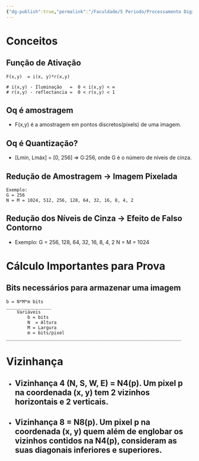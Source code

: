 ```yaml
---
{"dg-publish":true,"permalink":"/Faculdade/5 Periodo/Processamento Digital/Aula - 21 02/","tags":["PDI"]}
---
```



<style> .container {font-family: sans-serif; text-align: center;} .button-wrapper button {z-index: 1;height: 40px; width: 100px; margin: 10px;padding: 5px;} .excalidraw .App-menu_top .buttonList { display: flex;} .excalidraw-wrapper { height: 800px; margin: 50px; position: relative;} :root[dir="ltr"] .excalidraw .layer-ui__wrapper .zen-mode-transition.App-menu_bottom--transition-left {transform: none;} </style><script src="https://cdn.jsdelivr.net/npm/react@17/umd/react.production.min.js"></script><script src="https://cdn.jsdelivr.net/npm/react-dom@17/umd/react-dom.production.min.js"></script><script type="text/javascript" src="https://cdn.jsdelivr.net/npm/@excalidraw/excalidraw@0/dist/excalidraw.production.min.js"></script><div id="Drawing_2024-02-21_2015.05.excalidraw.md1"></div><script>(function(){const InitialData={"type":"excalidraw","version":2,"source":"https://github.com/zsviczian/obsidian-excalidraw-plugin/releases/tag/2.0.25","elements":[{"type":"rectangle","version":221,"versionNonce":1116285324,"isDeleted":false,"id":"jw4uvA9EUoKXGUmSwsa7r","fillStyle":"solid","strokeWidth":2,"strokeStyle":"solid","roughness":1,"opacity":100,"angle":0,"x":-280.7500305175781,"y":-88.10413869222003,"strokeColor":"#1e1e1e","backgroundColor":"transparent","width":119.06668090820315,"height":74.800033569336,"seed":1416841652,"groupIds":[],"frameId":null,"roundness":{"type":3},"boundElements":[],"updated":1708558269005,"link":null,"locked":false},{"type":"text","version":256,"versionNonce":1903926690,"isDeleted":false,"id":"yOELv7CJ","fillStyle":"solid","strokeWidth":2,"strokeStyle":"solid","roughness":1,"opacity":100,"angle":0,"x":-199.15579710144925,"y":-203.48677383643997,"strokeColor":"#1e1e1e","backgroundColor":"transparent","width":292.2596435546875,"height":25,"seed":960986380,"groupIds":[],"frameId":null,"roundness":null,"boundElements":[],"updated":1710790773793,"link":null,"locked":false,"fontSize":20,"fontFamily":1,"text":"Àreas de Estudos de Imagem","rawText":"Àreas de Estudos de Imagem","textAlign":"left","verticalAlign":"top","containerId":null,"originalText":"Àreas de Estudos de Imagem","lineHeight":1.25,"baseline":18},{"type":"text","version":241,"versionNonce":1201677945,"isDeleted":false,"id":"yejZ0abU","fillStyle":"solid","strokeWidth":2,"strokeStyle":"solid","roughness":1,"opacity":100,"angle":0,"x":-293.94993591308594,"y":-132.23750050862628,"strokeColor":"#1e1e1e","backgroundColor":"transparent","width":179.5677490234375,"height":17.48022310571467,"seed":657638668,"groupIds":[],"frameId":null,"roundness":null,"boundElements":[],"updated":1710723273448,"link":null,"locked":false,"fontSize":13.984178484571737,"fontFamily":1,"text":"Processamento de Imagem","rawText":"Processamento de Imagem","textAlign":"left","verticalAlign":"top","containerId":null,"originalText":"Processamento de Imagem","lineHeight":1.25,"baseline":12},{"type":"text","version":76,"versionNonce":515266967,"isDeleted":false,"id":"7GEzEiWa","fillStyle":"solid","strokeWidth":2,"strokeStyle":"solid","roughness":1,"opacity":100,"angle":0,"x":-241.17839050292972,"y":8.464598337809264,"strokeColor":"#1e1e1e","backgroundColor":"transparent","width":41.999969482421875,"height":25,"seed":71418252,"groupIds":[],"frameId":null,"roundness":null,"boundElements":[],"updated":1710723273448,"link":null,"locked":false,"fontSize":20,"fontFamily":1,"text":"IMG","rawText":"IMG","textAlign":"left","verticalAlign":"top","containerId":null,"originalText":"IMG","lineHeight":1.25,"baseline":18},{"type":"arrow","version":85,"versionNonce":798832268,"isDeleted":false,"id":"XMXi5l9gDh4A14X6oMgtT","fillStyle":"solid","strokeWidth":2,"strokeStyle":"solid","roughness":1,"opacity":100,"angle":0,"x":-116.51176961263019,"y":-46.20204798380536,"strokeColor":"#1e1e1e","backgroundColor":"transparent","width":115.33335367838538,"height":1.33331298828125,"seed":524039604,"groupIds":[],"frameId":null,"roundness":{"type":2},"boundElements":[],"updated":1708558269005,"link":null,"locked":false,"startBinding":null,"endBinding":null,"lastCommittedPoint":null,"startArrowhead":null,"endArrowhead":"arrow","points":[[0,0],[115.33335367838538,1.33331298828125]]},{"type":"rectangle","version":259,"versionNonce":216025140,"isDeleted":false,"id":"e073uuTbgMYjWSXbiWQXv","fillStyle":"solid","strokeWidth":2,"strokeStyle":"solid","roughness":1,"opacity":100,"angle":0,"x":34.28824361165363,"y":-83.43543879191085,"strokeColor":"#1e1e1e","backgroundColor":"transparent","width":119.06668090820315,"height":74.800033569336,"seed":1906423988,"groupIds":[],"frameId":null,"roundness":{"type":3},"boundElements":[],"updated":1708558269005,"link":null,"locked":false},{"type":"text","version":89,"versionNonce":296152921,"isDeleted":false,"id":"1R6P1iXy","fillStyle":"solid","strokeWidth":2,"strokeStyle":"solid","roughness":1,"opacity":100,"angle":0,"x":74.98823801676434,"y":10.964598337809264,"strokeColor":"#1e1e1e","backgroundColor":"transparent","width":41.999969482421875,"height":25,"seed":358877068,"groupIds":[],"frameId":null,"roundness":null,"boundElements":[],"updated":1710723273448,"link":null,"locked":false,"fontSize":20,"fontFamily":1,"text":"IMG","rawText":"IMG","textAlign":"left","verticalAlign":"top","containerId":null,"originalText":"IMG","lineHeight":1.25,"baseline":18},{"type":"rectangle","version":299,"versionNonce":1334911412,"isDeleted":false,"id":"oKDLG_yFx3dL50JHMWey3","fillStyle":"solid","strokeWidth":2,"strokeStyle":"solid","roughness":1,"opacity":100,"angle":0,"x":-276.9642435709635,"y":119.66359774271635,"strokeColor":"#1e1e1e","backgroundColor":"transparent","width":119.06668090820315,"height":74.800033569336,"seed":2055642676,"groupIds":[],"frameId":null,"roundness":{"type":3},"boundElements":[],"updated":1708558269005,"link":null,"locked":false},{"type":"text","version":339,"versionNonce":1946488503,"isDeleted":false,"id":"3jdh4uxW","fillStyle":"solid","strokeWidth":2,"strokeStyle":"solid","roughness":1,"opacity":100,"angle":0,"x":-290.1641489664713,"y":75.5302359263101,"strokeColor":"#1e1e1e","backgroundColor":"transparent","width":124.29356384277344,"height":17.48022310571467,"seed":570210228,"groupIds":[],"frameId":null,"roundness":null,"boundElements":[],"updated":1710723273448,"link":null,"locked":false,"fontSize":13.984178484571737,"fontFamily":1,"text":"Análise de Imagem","rawText":"Análise de Imagem","textAlign":"left","verticalAlign":"top","containerId":null,"originalText":"Análise de Imagem","lineHeight":1.25,"baseline":12},{"type":"text","version":154,"versionNonce":94477369,"isDeleted":false,"id":"6JpirS57","fillStyle":"solid","strokeWidth":2,"strokeStyle":"solid","roughness":1,"opacity":100,"angle":0,"x":-237.39260355631507,"y":216.23233477274565,"strokeColor":"#1e1e1e","backgroundColor":"transparent","width":41.999969482421875,"height":25,"seed":1987289396,"groupIds":[],"frameId":null,"roundness":null,"boundElements":[],"updated":1710723273449,"link":null,"locked":false,"fontSize":20,"fontFamily":1,"text":"IMG","rawText":"IMG","textAlign":"left","verticalAlign":"top","containerId":null,"originalText":"IMG","lineHeight":1.25,"baseline":18},{"type":"arrow","version":163,"versionNonce":2002891276,"isDeleted":false,"id":"HkvcLzBg7fEs8t8-FJ2XA","fillStyle":"solid","strokeWidth":2,"strokeStyle":"solid","roughness":1,"opacity":100,"angle":0,"x":-112.72598266601551,"y":161.56568845113102,"strokeColor":"#1e1e1e","backgroundColor":"transparent","width":115.33335367838538,"height":1.33331298828125,"seed":1062296244,"groupIds":[],"frameId":null,"roundness":{"type":2},"boundElements":[],"updated":1708558269005,"link":null,"locked":false,"startBinding":null,"endBinding":null,"lastCommittedPoint":null,"startArrowhead":null,"endArrowhead":"arrow","points":[[0,0],[115.33335367838538,1.33331298828125]]},{"type":"rectangle","version":337,"versionNonce":1850950836,"isDeleted":false,"id":"DqICddRBAhnewICU77rxb","fillStyle":"solid","strokeWidth":2,"strokeStyle":"solid","roughness":1,"opacity":100,"angle":0,"x":38.07403055826825,"y":124.33229764302553,"strokeColor":"#1e1e1e","backgroundColor":"transparent","width":119.06668090820315,"height":74.800033569336,"seed":1731978292,"groupIds":[],"frameId":null,"roundness":{"type":3},"boundElements":[],"updated":1708558269005,"link":null,"locked":false},{"type":"text","version":176,"versionNonce":1409294295,"isDeleted":false,"id":"s1yyukWj","fillStyle":"solid","strokeWidth":2,"strokeStyle":"solid","roughness":1,"opacity":100,"angle":0,"x":78.77402496337896,"y":218.73233477274565,"strokeColor":"#1e1e1e","backgroundColor":"transparent","width":62.25993347167969,"height":25,"seed":337198516,"groupIds":[],"frameId":null,"roundness":null,"boundElements":[],"updated":1710723273449,"link":null,"locked":false,"fontSize":20,"fontFamily":1,"text":"Dados","rawText":"Dados","textAlign":"left","verticalAlign":"top","containerId":null,"originalText":"Dados","lineHeight":1.25,"baseline":18},{"type":"rectangle","version":297,"versionNonce":1919979060,"isDeleted":false,"id":"6I9tPNy8MZTtDQ_8XnL4I","fillStyle":"solid","strokeWidth":2,"strokeStyle":"solid","roughness":1,"opacity":100,"angle":0,"x":-270.96428426106763,"y":342.66360282897944,"strokeColor":"#1e1e1e","backgroundColor":"transparent","width":119.06668090820315,"height":74.800033569336,"seed":1698274356,"groupIds":[],"frameId":null,"roundness":{"type":3},"boundElements":[],"updated":1708558269005,"link":null,"locked":false},{"type":"text","version":370,"versionNonce":57912601,"isDeleted":false,"id":"fIRocQp7","fillStyle":"solid","strokeWidth":2,"strokeStyle":"solid","roughness":1,"opacity":100,"angle":0,"x":-285.4975026448567,"y":298.5302410125732,"strokeColor":"#1e1e1e","backgroundColor":"transparent","width":128.9730987548828,"height":17.48022310571467,"seed":2040526260,"groupIds":[],"frameId":null,"roundness":null,"boundElements":[],"updated":1710723273449,"link":null,"locked":false,"fontSize":13.984178484571737,"fontFamily":1,"text":"Síntese de Imagem","rawText":"Síntese de Imagem","textAlign":"left","verticalAlign":"top","containerId":null,"originalText":"Síntese de Imagem","lineHeight":1.25,"baseline":12},{"type":"text","version":160,"versionNonce":1622936823,"isDeleted":false,"id":"PRzIueN3","fillStyle":"solid","strokeWidth":2,"strokeStyle":"solid","roughness":1,"opacity":100,"angle":0,"x":-232.72595723470056,"y":439.23233985900873,"strokeColor":"#1e1e1e","backgroundColor":"transparent","width":62.25993347167969,"height":25,"seed":855580468,"groupIds":[],"frameId":null,"roundness":null,"boundElements":[],"updated":1710723273449,"link":null,"locked":false,"fontSize":20,"fontFamily":1,"text":"Dados","rawText":"Dados","textAlign":"left","verticalAlign":"top","containerId":null,"originalText":"Dados","lineHeight":1.25,"baseline":18},{"type":"arrow","version":160,"versionNonce":2061360524,"isDeleted":false,"id":"feemaA1L5wAoOOejjAYZM","fillStyle":"solid","strokeWidth":2,"strokeStyle":"solid","roughness":1,"opacity":100,"angle":0,"x":-108.059336344401,"y":384.5656935373941,"strokeColor":"#1e1e1e","backgroundColor":"transparent","width":115.33335367838538,"height":1.33331298828125,"seed":431823028,"groupIds":[],"frameId":null,"roundness":{"type":2},"boundElements":[],"updated":1708558269006,"link":null,"locked":false,"startBinding":null,"endBinding":null,"lastCommittedPoint":null,"startArrowhead":null,"endArrowhead":"arrow","points":[[0,0],[115.33335367838538,1.33331298828125]]},{"type":"rectangle","version":335,"versionNonce":279023924,"isDeleted":false,"id":"mPT-atsic621YoaZnhFPS","fillStyle":"solid","strokeWidth":2,"strokeStyle":"solid","roughness":1,"opacity":100,"angle":0,"x":42.74067687988281,"y":347.3323027292886,"strokeColor":"#1e1e1e","backgroundColor":"transparent","width":119.06668090820315,"height":74.800033569336,"seed":964682292,"groupIds":[],"frameId":null,"roundness":{"type":3},"boundElements":[],"updated":1708558269006,"link":null,"locked":false},{"type":"text","version":165,"versionNonce":579903993,"isDeleted":false,"id":"KZVRRSYx","fillStyle":"solid","strokeWidth":2,"strokeStyle":"solid","roughness":1,"opacity":100,"angle":0,"x":83.44067128499353,"y":441.73233985900873,"strokeColor":"#1e1e1e","backgroundColor":"transparent","width":41.999969482421875,"height":25,"seed":959282100,"groupIds":[],"frameId":null,"roundness":null,"boundElements":[],"updated":1710723273449,"link":null,"locked":false,"fontSize":20,"fontFamily":1,"text":"IMG","rawText":"IMG","textAlign":"left","verticalAlign":"top","containerId":null,"originalText":"IMG","lineHeight":1.25,"baseline":18},{"type":"freedraw","version":99,"versionNonce":1044466356,"isDeleted":false,"id":"sGoPC9D2MZktfeLGrTcsS","fillStyle":"solid","strokeWidth":1,"strokeStyle":"solid","roughness":1,"opacity":100,"angle":0,"x":-263.84509277343744,"y":-33.53537114461267,"strokeColor":"#1e1e1e","backgroundColor":"transparent","width":87.33332316080725,"height":22.66667683919269,"seed":1185198348,"groupIds":[],"frameId":null,"roundness":null,"boundElements":[],"updated":1708558269006,"link":null,"locked":false,"points":[[0,0],[0,-0.6667073567708144],[0,-2.0000203450520644],[0,-2.6666768391926894],[0.6666819254557481,-3.3333333333333144],[1.9999949137369981,-4.666697184244754],[2.6666768391926894,-6.666666666666629],[5.3333282470703125,-9.333343505859375],[6.666666666666686,-10.666707356770814],[8.000005086263002,-12.66667683919269],[9.333343505859375,-13.333333333333314],[10.66668192545572,-14.666697184244754],[11.333338419596345,-16.000010172526004],[11.333338419596345,-16.66666666666663],[14.000015258789062,-19.333343505859375],[15.333328247070312,-20.666707356770814],[16.000010172526032,-20.666707356770814],[16.000010172526032,-20],[16.666666666666657,-20],[17.333348592122377,-20],[17.333348592122377,-18.000030517578125],[17.333348592122377,-16.66666666666663],[18.666661580403627,-14.666697184244754],[20,-13.333333333333314],[20,-12.66667683919269],[20,-11.33336385091144],[21.99999491373694,-10],[21.99999491373694,-9.333343505859375],[23.333333333333314,-9.333343505859375],[24.000015258789062,-6.666666666666629],[25.333328247070312,-6.666666666666629],[26.66666666666663,-6.000010172526004],[27.333348592122377,-6.000010172526004],[29.333343505859375,-6.000010172526004],[30.66668192545569,-6.000010172526004],[32.66667683919269,-4.666697184244754],[36.00001017252603,-4.666697184244754],[39.33334350585935,-4.666697184244754],[41.333338419596345,-4.666697184244754],[43.333333333333314,-4.666697184244754],[44.66667175292966,-4.666697184244754],[45.333328247070284,-4.666697184244754],[48.0000305175781,-5.333353678385379],[49.99999999999997,-7.3333740234375],[51.33336385091144,-7.3333740234375],[53.333333333333314,-10],[56.00001017252603,-10.666707356770814],[58.0000305175781,-12.000020345052064],[58.66668701171872,-13.333333333333314],[59.99999999999997,-14.666697184244754],[60.6666564941406,-14.666697184244754],[62.000020345052064,-14.000040690104129],[62.000020345052064,-12.66667683919269],[62.000020345052064,-12.000020345052064],[63.333333333333314,-12.000020345052064],[63.333333333333314,-10.666707356770814],[63.99998982747394,-10],[63.99998982747394,-8.66668701171875],[65.33335367838541,-7.3333740234375],[65.33335367838541,-6.666666666666629],[66.00001017252603,-6.666666666666629],[67.33332316080728,-5.333353678385379],[67.33332316080728,-4.666697184244754],[68.66668701171872,-4.666697184244754],[69.33334350585935,-2.6666768391926894],[69.33334350585935,-2.0000203450520644],[72.66667683919269,0],[73.99998982747394,0],[74.66669718424475,1.33331298828125],[76.000010172526,1.33331298828125],[76.66666666666663,1.33331298828125],[78.0000305175781,1.33331298828125],[79.99999999999997,1.33331298828125],[82.00002034505206,1.33331298828125],[83.33333333333331,1.33331298828125],[86.000010172526,1.999969482421875],[87.33332316080725,1.999969482421875],[87.33332316080725,1.999969482421875]],"lastCommittedPoint":null,"simulatePressure":true,"pressures":[]},{"type":"freedraw","version":98,"versionNonce":961866380,"isDeleted":false,"id":"_P8FymbxDhphu-yVDNFdY","fillStyle":"solid","strokeWidth":1,"strokeStyle":"solid","roughness":1,"opacity":100,"angle":0,"x":-248.51176452636713,"y":167.29796218872065,"strokeColor":"#1e1e1e","backgroundColor":"transparent","width":68.000005086263,"height":32.6666259765625,"seed":1123978036,"groupIds":[],"frameId":null,"roundness":null,"boundElements":[],"updated":1708558269006,"link":null,"locked":false,"points":[[0,0],[0.6666819254557197,0],[2.0000203450520644,0],[4.0000152587890625,-1.3333638509114962],[5.333353678385379,-2.0000203450521212],[6.666666666666629,-3.3333333333333712],[7.333348592122377,-4.000040690104186],[10.666681925455691,-7.3333740234375],[12.66667683919269,-12.000020345052121],[13.333333333333314,-14.000040690104186],[14.666671752929688,-14.66669718424481],[14.666671752929688,-16.00001017252606],[18.000005086263002,-20.66670735677087],[20,-24.000040690104186],[21.333338419596345,-24.66669718424481],[22.66667683919269,-26.00001017252606],[22.66667683919269,-26.666666666666686],[23.333333333333314,-26.00001017252606],[23.333333333333314,-24.000040690104186],[23.333333333333314,-23.33333333333337],[24.000015258789034,-19.333343505859375],[25.333353678385407,-18.000030517578125],[25.333353678385407,-16.666666666666686],[26.666666666666657,-15.333353678385436],[26.666666666666657,-14.000040690104186],[27.333348592122377,-9.333343505859375],[28.000005086263002,-8.66668701171875],[28.000005086263002,-7.3333740234375],[28.000005086263002,-6.666666666666686],[29.333343505859347,-5.333353678385436],[29.333343505859347,-4.000040690104186],[29.333343505859347,-3.3333333333333712],[29.333343505859347,-2.0000203450521212],[29.333343505859347,-1.3333638509114962],[30.66668192545572,-1.3333638509114962],[30.66668192545572,0],[31.333338419596345,0],[31.333338419596345,1.33331298828125],[31.333338419596345,1.999969482421875],[32.666702270507784,1.999969482421875],[32.666702270507784,2.6666259765625],[33.33335876464841,3.3333333333333144],[34.66667175292966,4.666646321614564],[36.00003560384113,5.999959309895814],[36.66669209798175,5.999959309895814],[37.33334859212238,5.999959309895814],[38.66666158040363,5.333302815755189],[40.000025431315095,3.9999898274739394],[40.66668192545572,2.6666259765625],[41.333338419596345,1.999969482421875],[42.666702270507784,1.33331298828125],[44.000015258789034,0],[44.66667175292966,-2.6666768391927462],[45.333328247070284,-2.6666768391927462],[46.66669209798175,-4.000040690104186],[47.33334859212238,-5.333353678385436],[48.66666158040363,-6.666666666666686],[50.000025431315095,-7.3333740234375],[51.99999491373697,-8.66668701171875],[53.33335876464841,-8.66668701171875],[54.66667175292966,-8.000030517578125],[55.333328247070284,-7.3333740234375],[55.333328247070284,-6.000010172526061],[56.00003560384113,-5.333353678385436],[56.66669209798175,-5.333353678385436],[56.66669209798175,-4.000040690104186],[58.000005086263,-3.3333333333333712],[59.33336893717444,-1.3333638509114962],[59.33336893717444,-0.6667073567708712],[61.333338419596316,0],[62.666702270507784,1.33331298828125],[64.00001525878903,3.9999898274739394],[64.66667175292966,3.9999898274739394],[66.00003560384113,5.333302815755189],[67.33334859212238,5.333302815755189],[68.000005086263,5.333302815755189],[68.000005086263,5.999959309895814],[68.000005086263,5.999959309895814]],"lastCommittedPoint":null,"simulatePressure":true,"pressures":[]},{"type":"freedraw","version":66,"versionNonce":1655559220,"isDeleted":false,"id":"zOPn7ik-J0iX1f8PK7cwW","fillStyle":"solid","strokeWidth":1,"strokeStyle":"solid","roughness":1,"opacity":100,"angle":0,"x":-179.8451029459635,"y":142.63126500447584,"strokeColor":"#1e1e1e","backgroundColor":"transparent","width":6.000010172526032,"height":12.66667683919269,"seed":1805725876,"groupIds":[],"frameId":null,"roundness":null,"boundElements":[],"updated":1708558269006,"link":null,"locked":false,"points":[[0,0],[0,-0.666656494140625],[0,-1.999969482421875],[0.6667073567708144,-1.999969482421875],[0.6667073567708144,-0.666656494140625],[0.6667073567708144,0],[0,1.3333638509114394],[-1.33331298828125,2.6666768391926894],[-2.6666259765625,2.6666768391926894],[-2.6666259765625,1.3333638509114394],[-3.333333333333343,1.3333638509114394],[-3.333333333333343,0.666656494140625],[-3.333333333333343,-0.666656494140625],[-3.333333333333343,-1.999969482421875],[-3.333333333333343,-2.6666768391926894],[-2.6666259765625,-3.9999898274739394],[-2.6666259765625,-5.333302815755189],[-1.999969482421875,-6.000010172526061],[-0.666656494140625,-7.333323160807311],[-0.666656494140625,-6.000010172526061],[-0.666656494140625,-4.666646321614564],[-0.666656494140625,-3.9999898274739394],[-0.666656494140625,-2.6666768391926894],[-0.666656494140625,-1.999969482421875],[-0.666656494140625,-0.666656494140625],[-0.666656494140625,0.666656494140625],[-0.666656494140625,1.3333638509114394],[-1.999969482421875,1.3333638509114394],[-1.999969482421875,0],[-2.6666259765625,0],[-3.999989827473968,0],[-3.999989827473968,-0.666656494140625],[-5.333302815755218,-1.999969482421875],[-5.333302815755218,-3.3333333333333144],[-5.333302815755218,-3.9999898274739394],[-4.666646321614593,-5.333302815755189],[-3.333333333333343,-6.666666666666686],[-3.333333333333343,-7.333323160807311],[-1.999969482421875,-8.66663614908856],[-1.33331298828125,-10],[-1.33331298828125,-9.333343505859375],[-1.33331298828125,-8.66663614908856],[-1.33331298828125,-7.333323160807311],[-1.33331298828125,-6.666666666666686],[-1.33331298828125,-5.333302815755189],[-1.33331298828125,-4.666646321614564],[-1.33331298828125,-3.3333333333333144],[-1.33331298828125,-3.3333333333333144]],"lastCommittedPoint":null,"simulatePressure":true,"pressures":[]},{"type":"freedraw","version":76,"versionNonce":1190115596,"isDeleted":false,"id":"LttHj4n2IX5a_SKYIVxh_","fillStyle":"solid","strokeWidth":1,"strokeStyle":"solid","roughness":1,"opacity":100,"angle":0,"x":-185.17840576171872,"y":-65.36874008178717,"strokeColor":"#1e1e1e","backgroundColor":"transparent","width":7.333323160807311,"height":7.333323160807282,"seed":2056405556,"groupIds":[],"frameId":null,"roundness":null,"boundElements":[],"updated":1708558269006,"link":null,"locked":false,"points":[[0,0],[0,-1.33331298828125],[0,-1.9999949137369413],[0,-3.3333333333333144],[-0.666656494140625,-3.3333333333333144],[-1.3333638509114678,-3.3333333333333144],[-1.3333638509114678,-3.9999898274739394],[-0.666656494140625,-3.9999898274739394],[0.666656494140625,-3.9999898274739394],[1.33331298828125,-3.9999898274739394],[1.999969482421875,-3.9999898274739394],[2.666676839192718,-3.9999898274739394],[3.333333333333343,-3.9999898274739394],[4.666646321614593,-3.9999898274739394],[4.666646321614593,-2.6666514078775663],[3.999989827473968,-2.6666514078775663],[2.666676839192718,-2.6666514078775663],[1.999969482421875,-2.6666514078775663],[0.666656494140625,-3.3333333333333144],[0.666656494140625,-4.666646321614564],[1.33331298828125,-4.666646321614564],[1.33331298828125,-3.9999898274739394],[1.999969482421875,-3.9999898274739394],[1.999969482421875,-2.6666514078775663],[3.333333333333343,-2.6666514078775663],[3.333333333333343,-1.9999949137369413],[3.999989827473968,-1.9999949137369413],[3.999989827473968,-0.666656494140625],[3.333333333333343,-0.666656494140625],[1.999969482421875,-0.666656494140625],[1.33331298828125,-0.666656494140625],[0.666656494140625,-0.666656494140625],[0,-0.666656494140625],[-0.666656494140625,-0.666656494140625],[-0.666656494140625,-1.33331298828125],[-2.000020345052093,-1.33331298828125],[-2.000020345052093,-1.9999949137369413],[-2.666676839192718,-1.9999949137369413],[-2.666676839192718,-3.3333333333333144],[-2.666676839192718,-4.666646321614564],[-2.666676839192718,-5.333328247070284],[-2.000020345052093,-6.666666666666657],[-2.000020345052093,-7.333323160807282],[-1.3333638509114678,-7.333323160807282],[0,-7.333323160807282],[0.666656494140625,-7.333323160807282],[0.666656494140625,-5.999984741210909],[1.999969482421875,-5.999984741210909],[1.999969482421875,-5.333328247070284],[1.999969482421875,-4.666646321614564],[2.666676839192718,-3.9999898274739394],[2.666676839192718,-3.3333333333333144],[2.666676839192718,-1.9999949137369413],[2.666676839192718,-0.666656494140625],[1.33331298828125,-0.666656494140625],[1.33331298828125,-1.33331298828125],[0.666656494140625,-1.33331298828125],[0.666656494140625,-1.33331298828125]],"lastCommittedPoint":null,"simulatePressure":true,"pressures":[]},{"type":"freedraw","version":105,"versionNonce":734866868,"isDeleted":false,"id":"NoiSC_8tYCagEy7-s5hE-","fillStyle":"solid","strokeWidth":1,"strokeStyle":"solid","roughness":1,"opacity":100,"angle":0,"x":62.821573893229186,"y":-14.702058156331418,"strokeColor":"#1e1e1e","backgroundColor":"transparent","width":75.33335367838538,"height":39.333343505859375,"seed":557634228,"groupIds":[],"frameId":null,"roundness":null,"boundElements":[],"updated":1708558269006,"link":null,"locked":false,"points":[[0,0],[0,-1.3333384195963731],[0,-1.9999949137369981],[0,-2.6666768391926894],[2.0000203450520644,-4.0000152587890625],[2.0000203450520644,-6.000010172526061],[2.0000203450520644,-8.000005086263002],[3.3333333333333144,-10],[3.9999898274739394,-11.333338419596373],[5.333353678385379,-14.666671752929688],[7.333323160807254,-18.000005086263002],[8.66668701171875,-18.666661580403627],[9.333343505859375,-20.666681925455748],[10.666656494140625,-21.999994913736998],[11.33336385091144,-23.333333333333314],[12.000020345052064,-24.000015258789062],[13.333333333333314,-28.000005086263002],[16.000010172526004,-31.333338419596373],[16.000010172526004,-31.999994913736998],[16.66666666666663,-34.00001525878906],[18.000030517578125,-35.33332824707031],[18.000030517578125,-36.00001017252606],[18.000030517578125,-38.000005086263],[19.333343505859375,-39.333343505859375],[19.333343505859375,-38.66666158040363],[20,-38.66666158040363],[20,-38.000005086263],[21.33336385091144,-36.666666666666686],[21.33336385091144,-35.33332824707031],[22.66667683919269,-34.00001525878906],[24.666697184244754,-31.999994913736998],[24.666697184244754,-30.666681925455748],[26.000010172526004,-28.666661580403627],[26.66666666666663,-27.333348592122377],[28.66668701171875,-24.000015258789062],[30.666656494140568,-21.999994913736998],[32.000020345052064,-18.666661580403627],[32.66667683919269,-16.666666666666686],[35.33335367838538,-15.333328247070312],[35.33335367838538,-13.333333333333314],[35.33335367838538,-11.999994913736998],[36.66666666666663,-11.999994913736998],[37.333323160807254,-11.333338419596373],[37.333323160807254,-10],[37.333323160807254,-9.333343505859375],[38.66668701171869,-9.333343505859375],[38.66668701171869,-8.000005086263002],[39.99999999999994,-8.000005086263002],[40.66665649414057,-8.666661580403627],[42.000020345052064,-10],[43.333333333333314,-10.666681925455748],[44.666697184244754,-11.999994913736998],[46.000010172526004,-15.333328247070312],[46.000010172526004,-16.666666666666686],[46.66666666666663,-18.666661580403627],[48.00003051757807,-21.333338419596373],[49.99999999999994,-23.333333333333314],[50.66665649414057,-25.333328247070312],[52.000020345052064,-26.666666666666686],[53.333333333333314,-27.333348592122377],[53.99998982747394,-27.333348592122377],[55.33335367838538,-28.666661580403627],[56.66666666666663,-28.666661580403627],[56.66666666666663,-27.333348592122377],[58.00003051757807,-26.666666666666686],[58.66668701171869,-24.666671752929688],[58.66668701171869,-23.333333333333314],[61.33336385091144,-18.000005086263002],[61.33336385091144,-16.666666666666686],[61.33336385091144,-16.00001017252606],[62.000020345052064,-16.00001017252606],[64.66669718424475,-13.333333333333314],[64.66669718424475,-12.66667683919269],[66.000010172526,-12.66667683919269],[66.000010172526,-11.333338419596373],[67.33332316080725,-9.333343505859375],[68.6666870117187,-8.000005086263002],[68.6666870117187,-7.333348592122377],[69.33334350585932,-7.333348592122377],[69.33334350585932,-6.000010172526061],[70.66665649414057,-6.000010172526061],[70.66665649414057,-4.6666717529296875],[72.00002034505206,-4.0000152587890625],[72.66667683919269,-4.0000152587890625],[73.99998982747394,-2.6666768391926894],[75.33335367838538,-2.6666768391926894],[75.33335367838538,-2.6666768391926894]],"lastCommittedPoint":null,"simulatePressure":true,"pressures":[]},{"type":"freedraw","version":99,"versionNonce":623687564,"isDeleted":false,"id":"FyOIlt3cEf5zVE7KFXMzE","fillStyle":"solid","strokeWidth":1,"strokeStyle":"solid","roughness":1,"opacity":100,"angle":0,"x":132.1549173990885,"y":-60.03538640340173,"strokeColor":"#1e1e1e","backgroundColor":"transparent","width":10,"height":11.999994913736998,"seed":762468020,"groupIds":[],"frameId":null,"roundness":null,"boundElements":[],"updated":1708558269006,"link":null,"locked":false,"points":[[0,0],[0,-0.6666819254557481],[1.33331298828125,-0.6666819254557481],[1.33331298828125,0.666656494140625],[2.6666768391927462,1.9999949137369981],[3.3333333333333712,1.9999949137369981],[2.0000203450521212,1.9999949137369981],[0.666656494140625,1.33331298828125],[0,1.33331298828125],[0,0],[-1.33331298828125,-1.3333384195963731],[-1.33331298828125,-2.0000203450520644],[-1.33331298828125,-3.3333333333333144],[-0.666656494140625,-3.3333333333333144],[0,-3.3333333333333144],[1.33331298828125,-3.3333333333333144],[2.0000203450521212,-3.3333333333333144],[2.0000203450521212,-2.6666768391926894],[3.3333333333333712,-2.6666768391926894],[3.3333333333333712,-3.3333333333333144],[3.3333333333333712,-2.6666768391926894],[3.3333333333333712,-2.0000203450520644],[3.3333333333333712,-0.6666819254557481],[3.3333333333333712,0.666656494140625],[3.3333333333333712,1.33331298828125],[2.6666768391927462,2.666651407877623],[2.0000203450521212,1.9999949137369981],[0.666656494140625,1.9999949137369981],[0.666656494140625,1.33331298828125],[-0.666656494140625,1.33331298828125],[-0.666656494140625,0],[-1.33331298828125,-1.3333384195963731],[-1.33331298828125,-2.0000203450520644],[-1.33331298828125,-3.3333333333333144],[-1.33331298828125,-4.0000152587890625],[-1.33331298828125,-5.333353678385436],[-1.33331298828125,-4.6666717529296875],[0,-4.6666717529296875],[1.33331298828125,-4.6666717529296875],[1.33331298828125,-4.0000152587890625],[2.0000203450521212,-4.0000152587890625],[3.3333333333333712,-4.0000152587890625],[3.3333333333333712,-2.6666768391926894],[3.9999898274739962,-2.6666768391926894],[3.9999898274739962,-2.0000203450520644],[3.9999898274739962,-0.6666819254557481],[2.6666768391927462,-0.6666819254557481],[2.0000203450521212,-0.6666819254557481],[1.33331298828125,-0.6666819254557481],[0,-0.6666819254557481],[-0.666656494140625,-0.6666819254557481],[-2.0000203450520644,-0.6666819254557481],[-2.6666768391926894,-0.6666819254557481],[-2.6666768391926894,-1.3333384195963731],[-2.6666768391926894,-2.0000203450520644],[-2.6666768391926894,-3.3333333333333144],[-2.6666768391926894,-4.0000152587890625],[-2.6666768391926894,-4.6666717529296875],[-2.6666768391926894,-6.000010172526061],[-2.6666768391926894,-6.666666666666686],[-1.33331298828125,-8.000005086263002],[0,-9.333343505859375],[0.666656494140625,-9.333343505859375],[2.0000203450521212,-9.333343505859375],[2.0000203450521212,-8.66668701171875],[2.6666768391927462,-8.66668701171875],[5.333353678385436,-8.66668701171875],[6.000010172526061,-8.66668701171875],[7.333323160807311,-8.66668701171875],[7.333323160807311,-8.000005086263002],[7.333323160807311,-6.666666666666686],[7.333323160807311,-6.000010172526061],[7.333323160807311,-4.6666717529296875],[7.333323160807311,-4.0000152587890625],[7.333323160807311,-2.6666768391926894],[6.666666666666686,-2.6666768391926894],[5.333353678385436,-2.6666768391926894],[4.666646321614621,-2.6666768391926894],[3.9999898274739962,-2.6666768391926894],[2.6666768391927462,-2.6666768391926894],[2.6666768391927462,-2.6666768391926894]],"lastCommittedPoint":null,"simulatePressure":true,"pressures":[]},{"type":"freedraw","version":25,"versionNonce":449140532,"isDeleted":false,"id":"fzYMizFtJHR8ZoyGzolqK","fillStyle":"solid","strokeWidth":1,"strokeStyle":"solid","roughness":1,"opacity":100,"angle":0,"x":136.1549072265625,"y":-57.36873499552411,"strokeColor":"#1e1e1e","backgroundColor":"transparent","width":3.9999898274739394,"height":3.3333333333333712,"seed":414691764,"groupIds":[],"frameId":null,"roundness":null,"boundElements":[],"updated":1708558269006,"link":null,"locked":false,"points":[[0,0],[0.666656494140625,0],[2.0000203450520644,0],[2.0000203450520644,-1.3333384195963731],[3.3333333333333144,-1.9999949137369981],[3.9999898274739394,-3.3333333333333712],[3.9999898274739394,-3.3333333333333712]],"lastCommittedPoint":null,"simulatePressure":true,"pressures":[]},{"type":"freedraw","version":63,"versionNonce":1615193612,"isDeleted":false,"id":"GBZXwtZgZAiSJtwzOr-8G","fillStyle":"solid","strokeWidth":1,"strokeStyle":"solid","roughness":1,"opacity":100,"angle":0,"x":67.48827107747394,"y":413.13129552205396,"strokeColor":"#1e1e1e","backgroundColor":"transparent","width":61.33331298828125,"height":35.99995930989587,"seed":1735080500,"groupIds":[],"frameId":null,"roundness":null,"boundElements":[],"updated":1708558269006,"link":null,"locked":false,"points":[[0,0],[3.3333333333333712,-0.6667073567708712],[5.333302815755246,-4.000040690104129],[6.666666666666686,-6.666666666666629],[10,-14.000040690104129],[12.6666259765625,-19.333343505859375],[17.999979654947936,-29.333343505859375],[19.333292643229186,-30.66670735677087],[20.666656494140625,-32.00002034505212],[20.666656494140625,-33.33333333333337],[21.999969482421875,-33.33333333333337],[21.999969482421875,-32.666676839192746],[21.999969482421875,-32.00002034505212],[23.33333333333337,-28.000030517578125],[23.33333333333337,-27.3333740234375],[23.999989827473996,-24.666697184244754],[24.666646321614564,-17.3333740234375],[25.999959309895814,-6.666666666666629],[28.66663614908856,-3.3333333333333712],[29.333292643229186,-3.3333333333333712],[30.666656494140625,-4.000040690104129],[32.6666259765625,-6.000010172526004],[32.6666259765625,-6.666666666666629],[33.333333333333314,-8.66668701171875],[34.666646321614564,-10],[35.33330281575519,-10.666707356770871],[35.33330281575519,-11.333363850911496],[37.33332316080731,-14.000040690104129],[38.66663614908856,-14.000040690104129],[40,-14.000040690104129],[40.666656494140625,-14.000040690104129],[41.999969482421875,-14.000040690104129],[43.333333333333314,-13.333333333333371],[45.33330281575519,-12.000020345052121],[47.33332316080731,-6.666666666666629],[50,-2.6666768391927462],[51.999969482421875,0.666656494140625],[53.99998982747394,1.33331298828125],[53.99998982747394,2.6666259765625],[55.33330281575519,2.6666259765625],[56.666666666666686,2.6666259765625],[57.999979654947936,2.6666259765625],[58.66663614908856,2.6666259765625],[60,1.999969482421875],[61.33331298828125,1.33331298828125],[61.33331298828125,1.33331298828125]],"lastCommittedPoint":null,"simulatePressure":true,"pressures":[]},{"type":"freedraw","version":66,"versionNonce":469520564,"isDeleted":false,"id":"vWu8SoBcEN5PORnIPCzv8","fillStyle":"solid","strokeWidth":1,"strokeStyle":"solid","roughness":1,"opacity":100,"angle":0,"x":136.1549072265625,"y":375.79792149861646,"strokeColor":"#1e1e1e","backgroundColor":"transparent","width":9.333343505859375,"height":15.333353678385492,"seed":1393937588,"groupIds":[],"frameId":null,"roundness":null,"boundElements":[],"updated":1708558269006,"link":null,"locked":false,"points":[[0,0],[1.3333638509114394,-1.33331298828125],[2.6666768391926894,-2.6666259765625],[3.9999898274739394,-3.9999898274739962],[5.333353678385379,-3.9999898274739962],[5.333353678385379,-3.3333333333333712],[6.000010172526004,-3.3333333333333712],[6.000010172526004,-1.999969482421875],[7.333323160807254,-1.33331298828125],[7.333323160807254,-0.666656494140625],[7.333323160807254,0],[7.333323160807254,0.6667073567708712],[8.66668701171875,2.0000203450521212],[9.333343505859375,3.3333333333333712],[9.333343505859375,5.333353678385379],[9.333343505859375,7.3333740234375],[9.333343505859375,8.000030517578125],[9.333343505859375,9.333343505859375],[8.000030517578125,10.666707356770871],[5.333353678385379,9.333343505859375],[4.666697184244754,9.333343505859375],[4.666697184244754,8.000030517578125],[4.666697184244754,6.666666666666629],[4.666697184244754,6.000010172526004],[4.666697184244754,4.666697184244754],[4.666697184244754,4.000040690104129],[4.666697184244754,2.6666768391927462],[4.666697184244754,1.3333638509114962],[4.666697184244754,0.6667073567708712],[4.666697184244754,-0.666656494140625],[4.666697184244754,0],[6.000010172526004,0],[6.000010172526004,1.3333638509114962],[6.000010172526004,2.0000203450521212],[6.000010172526004,4.000040690104129],[6.000010172526004,5.333353678385379],[6.000010172526004,6.666666666666629],[5.333353678385379,6.666666666666629],[3.9999898274739394,6.000010172526004],[3.3333333333333144,4.666697184244754],[2.6666768391926894,3.3333333333333712],[2.0000203450520644,1.3333638509114962],[0.666656494140625,-0.666656494140625],[0.666656494140625,-1.999969482421875],[0.666656494140625,-3.3333333333333712],[0.666656494140625,-4.666646321614621],[2.0000203450520644,-4.666646321614621],[2.0000203450520644,-3.9999898274739962],[3.3333333333333144,-3.9999898274739962],[3.3333333333333144,-2.6666259765625],[3.3333333333333144,-2.6666259765625]],"lastCommittedPoint":null,"simulatePressure":true,"pressures":[]},{"type":"rectangle","version":208,"versionNonce":521673268,"isDeleted":false,"id":"XBEHifn3AEpT98eCep5Kq","fillStyle":"solid","strokeWidth":0.5,"strokeStyle":"solid","roughness":1,"opacity":100,"angle":0,"x":-256.84508768717444,"y":381.9645881652831,"strokeColor":"#1e1e1e","backgroundColor":"#1e1e1e","width":22.666676839192743,"height":34.00004069010418,"seed":1404112052,"groupIds":[],"frameId":null,"roundness":{"type":3},"boundElements":[],"updated":1708558269006,"link":null,"locked":false},{"type":"rectangle","version":318,"versionNonce":297063180,"isDeleted":false,"id":"AJkhhDCW2GgGdg_hd0IJv","fillStyle":"solid","strokeWidth":0.5,"strokeStyle":"solid","roughness":1,"opacity":100,"angle":0,"x":-232.01172383626297,"y":365.7979214986164,"strokeColor":"#1e1e1e","backgroundColor":"#1e1e1e","width":33.999989827474,"height":52.66672770182292,"seed":1534985524,"groupIds":[],"frameId":null,"roundness":{"type":3},"boundElements":[],"updated":1708558269006,"link":null,"locked":false},{"type":"rectangle","version":264,"versionNonce":788444084,"isDeleted":false,"id":"WA8QXAA806vHrA1NXP9r9","fillStyle":"solid","strokeWidth":0.5,"strokeStyle":"solid","roughness":1,"opacity":100,"angle":0,"x":-197.51170349121094,"y":381.96455764770496,"strokeColor":"#1e1e1e","backgroundColor":"#1e1e1e","width":30.000000000000043,"height":34.00004069010418,"seed":1511294772,"groupIds":[],"frameId":null,"roundness":{"type":3},"boundElements":[],"updated":1708558269006,"link":null,"locked":false},{"type":"rectangle","version":254,"versionNonce":1279168908,"isDeleted":false,"id":"ji9csIarZYsAYdS2eNduq","fillStyle":"solid","strokeWidth":0.5,"strokeStyle":"solid","roughness":1,"opacity":100,"angle":0,"x":55.48825581868485,"y":163.13124974568683,"strokeColor":"#1e1e1e","backgroundColor":"#1e1e1e","width":22.666676839192743,"height":34.00004069010418,"seed":1554542644,"groupIds":[],"frameId":null,"roundness":{"type":3},"boundElements":[],"updated":1708558269006,"link":null,"locked":false},{"type":"rectangle","version":363,"versionNonce":165027124,"isDeleted":false,"id":"tCMHu_hX7BqtdWkeEHFUK","fillStyle":"solid","strokeWidth":0.5,"strokeStyle":"solid","roughness":1,"opacity":100,"angle":0,"x":80.32161966959632,"y":146.9645830790201,"strokeColor":"#1e1e1e","backgroundColor":"#1e1e1e","width":33.999989827474,"height":52.66672770182292,"seed":1142180276,"groupIds":[],"frameId":null,"roundness":{"type":3},"boundElements":[],"updated":1708558269006,"link":null,"locked":false},{"type":"rectangle","version":310,"versionNonce":1007452172,"isDeleted":false,"id":"2rt8865YcEC1q2HJpayyn","fillStyle":"solid","strokeWidth":0.5,"strokeStyle":"solid","roughness":1,"opacity":100,"angle":0,"x":114.82164001464835,"y":163.1312192281087,"strokeColor":"#1e1e1e","backgroundColor":"#1e1e1e","width":30.000000000000043,"height":34.00004069010418,"seed":1405678388,"groupIds":[],"frameId":null,"roundness":{"type":3},"boundElements":[],"updated":1708558269006,"link":null,"locked":false}],"appState":{"theme":"dark","viewBackgroundColor":"#ffffff","currentItemStrokeColor":"#1e1e1e","currentItemBackgroundColor":"#1e1e1e","currentItemFillStyle":"solid","currentItemStrokeWidth":0.5,"currentItemStrokeStyle":"solid","currentItemRoughness":1,"currentItemOpacity":100,"currentItemFontFamily":1,"currentItemFontSize":20,"currentItemTextAlign":"left","currentItemStartArrowhead":null,"currentItemEndArrowhead":"arrow","scrollX":570.2017238451086,"scrollY":235.98591264088947,"zoom":{"value":1.1500000000000001},"currentItemRoundness":"round","gridSize":null,"gridColor":{"Bold":"#C9C9C9FF","Regular":"#EDEDEDFF"},"currentStrokeOptions":null,"previousGridSize":null,"frameRendering":{"enabled":true,"clip":true,"name":true,"outline":true}},"files":{}};InitialData.scrollToContent=true;App=()=>{const e=React.useRef(null),t=React.useRef(null),[n,i]=React.useState({width:void 0,height:void 0});return React.useEffect(()=>{i({width:t.current.getBoundingClientRect().width,height:t.current.getBoundingClientRect().height});const e=()=>{i({width:t.current.getBoundingClientRect().width,height:t.current.getBoundingClientRect().height})};return window.addEventListener("resize",e),()=>window.removeEventListener("resize",e)},[t]),React.createElement(React.Fragment,null,React.createElement("div",{className:"excalidraw-wrapper",ref:t},React.createElement(ExcalidrawLib.Excalidraw,{ref:e,width:n.width,height:n.height,initialData:InitialData,viewModeEnabled:!0,zenModeEnabled:!0,gridModeEnabled:!1})))},excalidrawWrapper=document.getElementById("Drawing_2024-02-21_2015.05.excalidraw.md1");ReactDOM.render(React.createElement(App),excalidrawWrapper);})();</script>


# Conceitos

## Função de Ativação
	F(x,y)	= i(x, y)*r(x,y)
	
	# i(x,y) - Iluminação   =  0 < i(x,y) < ∞
	# r(x,y) - reflectancia =  0 < r(x,y) < 1
	
## Oq é amostragem
- F(x,y) é a amostragem em pontos discretos(pixels) de uma imagem.

## Oq é Quantização?
- [Lmin, Lmáx] = [0, 256] => G:256, onde G é o número de níveis de cinza.


## Redução de Amostragem -> Imagem Pixelada
	Exemplo:
	G = 256
	N = M = 1024, 512, 256, 128, 64, 32, 16, 8, 4, 2
## Redução dos Níveis de Cinza -> Efeito de Falso Contorno
- Exemplo:
	G = 256, 128, 64, 32, 16, 8, 4, 2
	N = M = 1024

# Cálculo Importantes para Prova
## Bits necessários para armazenar uma imagem 
	
	b = N*M*m bits
	_________________
		Variáveis
			b = bits
			N  = Altura
			M = Largura
			m = bits/pixel
	__________________________________________________________________
# Vizinhança
- ## Vizinhança 4 (N, S, W, E) = N4(p). Um pixel p na coordenada (x, y) tem 2 vizinhos horizontais e 2 verticais.
- ## Vizinhança 8 = N8(p). Um pixel p na coordenada (x, y) quem além de englobar os vizinhos contidos na N4(p), consideram as suas diagonais inferiores e superiores.